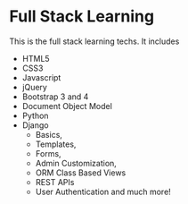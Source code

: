 # Full Stack Learning
This is the full stack learning techs. It includes 
- HTML5
- CSS3
- Javascript
- jQuery
- Bootstrap 3 and 4
- Document Object Model
- Python
- Django
  - Basics,
  - Templates,
  - Forms,
  - Admin Customization,
  - ORM Class Based Views
  - REST APIs
  - User Authentication and much more!
